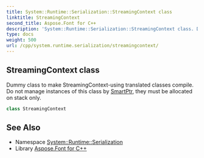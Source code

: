 ```yaml
---
title: System::Runtime::Serialization::StreamingContext class
linktitle: StreamingContext
second_title: Aspose.Font for C++
description: 'System::Runtime::Serialization::StreamingContext class. Dummy class to make StreamingContext-using translated classes compile. Do not manage instances of this class by SmartPtr, they must be allocated on stack only in C++.'
type: docs
weight: 500
url: /cpp/system.runtime.serialization/streamingcontext/
---
```

## StreamingContext class


Dummy class to make StreamingContext-using translated classes compile. Do not manage instances of this class by [SmartPtr](../../system/smartptr/), they must be allocated on stack only.

```cpp
class StreamingContext
```

## See Also

* Namespace [System::Runtime::Serialization](../)
* Library [Aspose.Font for C++](../../)
